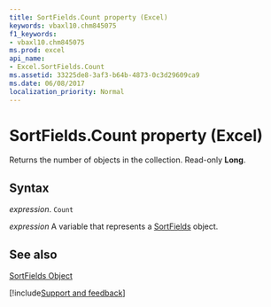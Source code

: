 ```yaml
---
title: SortFields.Count property (Excel)
keywords: vbaxl10.chm845075
f1_keywords:
- vbaxl10.chm845075
ms.prod: excel
api_name:
- Excel.SortFields.Count
ms.assetid: 33225de8-3af3-b64b-4873-0c3d29609ca9
ms.date: 06/08/2017
localization_priority: Normal
---
```



# SortFields.Count property (Excel)

Returns the number of objects in the collection. Read-only  **Long**.


## Syntax

_expression_. `Count`

_expression_ A variable that represents a [SortFields](./Excel.SortFields.md) object.


## See also


[SortFields Object](Excel.SortFields.md)

[!include[Support and feedback](~/includes/feedback-boilerplate.md)]